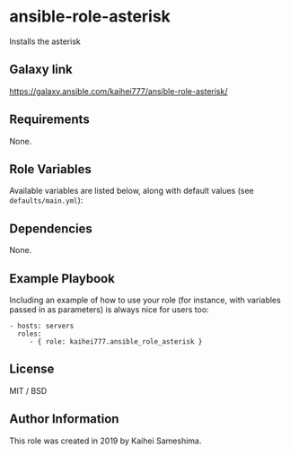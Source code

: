 ansible-role-asterisk
=========

Installs the asterisk

Galaxy link
------------

https://galaxy.ansible.com/kaihei777/ansible-role-asterisk/

Requirements
------------

None.

Role Variables
--------------

Available variables are listed below, along with default values (see `defaults/main.yml`):

Dependencies
------------

None.


Example Playbook
----------------

Including an example of how to use your role (for instance, with variables passed in as parameters) is always nice for users too:

    - hosts: servers
      roles:
         - { role: kaihei777.ansible_role_asterisk }

License
-------

MIT / BSD

Author Information
------------------

This role was created in 2019 by Kaihei Sameshima.
